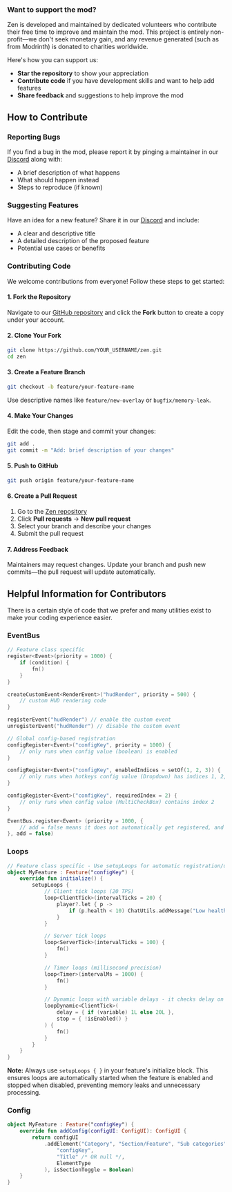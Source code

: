 ### Want to support the mod?

Zen is developed and maintained by dedicated volunteers who contribute their free time to improve and maintain the mod. This project is entirely non-profit—we don't seek monetary gain, and any revenue generated (such as from Modrinth) is donated to charities worldwide.

Here's how you can support us:
- **Star the repository** to show your appreciation
- **Contribute code** if you have development skills and want to help add features
- **Share feedback** and suggestions to help improve the mod

## How to Contribute

### Reporting Bugs

If you find a bug in the mod, please report it by pinging a maintainer in our [Discord](https://discord.com/invite/KPmHQUC97G) along with:
- A brief description of what happens
- What should happen instead
- Steps to reproduce (if known)

### Suggesting Features

Have an idea for a new feature? Share it in our [Discord](https://discord.com/invite/KPmHQUC97G) and include:
- A clear and descriptive title
- A detailed description of the proposed feature
- Potential use cases or benefits

### Contributing Code

We welcome contributions from everyone! Follow these steps to get started:

#### 1. Fork the Repository
Navigate to our [GitHub repository](https://github.com/meowing-xyz/zen) and click the **Fork** button to create a copy under your account.

#### 2. Clone Your Fork
```bash
git clone https://github.com/YOUR_USERNAME/zen.git
cd zen
```

#### 3. Create a Feature Branch
```bash
git checkout -b feature/your-feature-name
```
Use descriptive names like `feature/new-overlay` or `bugfix/memory-leak`.

#### 4. Make Your Changes
Edit the code, then stage and commit your changes:
```bash
git add .
git commit -m "Add: brief description of your changes"
```

#### 5. Push to GitHub
```bash
git push origin feature/your-feature-name
```

#### 6. Create a Pull Request
1. Go to the [Zen repository](https://github.com/meowing-xyz/zen)
2. Click **Pull requests** → **New pull request**
3. Select your branch and describe your changes
4. Submit the pull request

#### 7. Address Feedback
Maintainers may request changes. Update your branch and push new commits—the pull request will update automatically.

## Helpful Information for Contributors

There is a certain style of code that we prefer and many utilities exist to make your coding experience easier.

### EventBus
```kotlin
// Feature class specific
register<Event>(priority = 1000) {
    if (condition) {
        fn()
    }
}

createCustomEvent<RenderEvent>("hudRender", priority = 500) {
    // custom HUD rendering code
}

registerEvent("hudRender") // enable the custom event
unregisterEvent("hudRender") // disable the custom event

// Global config-based registration
configRegister<Event>("configKey", priority = 1000) {
    // only runs when config value (boolean) is enabled
}

configRegister<Event>("configKey", enabledIndices = setOf(1, 2, 3)) {
    // only runs when hotkeys config value (Dropdown) has indices 1, 2, or 3 selected
}

configRegister<Event>("configKey", requiredIndex = 2) {
    // only runs when config value (MultiCheckBox) contains index 2
}

EventBus.register<Event> (priority = 1000, {
    // add = false means it does not automatically get registered, and you have to register/unregister
}, add = false)
```

### Loops
```kotlin
// Feature class specific - Use setupLoops for automatic registration/unregistration
object MyFeature : Feature("configKey") {
    override fun initialize() {
        setupLoops {
            // Client tick loops (20 TPS)
            loop<ClientTick>(intervalTicks = 20) {
                player?.let { p ->
                    if (p.health < 10) ChatUtils.addMessage("Low health!")
                }
            }

            // Server tick loops
            loop<ServerTick>(intervalTicks = 100) { 
                fn()
            }

            // Timer loops (millisecond precision)
            loop<Timer>(intervalMs = 1000) {
                fn()
            }

            // Dynamic loops with variable delays - it checks delay on every loop
            loopDynamic<ClientTick>(
                delay = { if (variable) 1L else 20L },
                stop = { !isEnabled() }
            ) {
                fn()
            }
        }
    }
}
```
**Note:** Always use `setupLoops { }` in your feature's initialize block. This ensures loops are automatically started when the feature is enabled and stopped when disabled, preventing memory leaks and unnecessary processing.
### Config
```kotlin
object MyFeature : Feature("configKey") {
    override fun addConfig(configUI: ConfigUI): ConfigUI {
        return configUI
            .addElement("Category", "Section/Feature", "Sub categories" /* OR null */, ConfigElement(
                "configKey",
                "Title" /* OR null */,
                ElementType
            ), isSectionToggle = Boolean)
    }
}
```